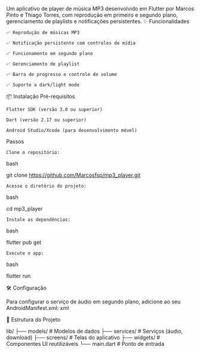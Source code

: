 Um aplicativo de player de música MP3 desenvolvido em Flutter por Marcos Pinto e Thiago Torres, com reprodução em primeiro e segundo plano, gerenciamento de playlists e notificações persistentes.
✨ Funcionalidades

    ✅ Reprodução de músicas MP3

    ✅ Notificação persistente com controles de mídia

    ✅ Funcionamento em segundo plano

    ✅ Gerenciamento de playlist

    ✅ Barra de progresso e controle de volume

    ✅ Suporte a dark/light mode

📦 Instalação
Pré-requisitos

    Flutter SDK (versão 3.0 ou superior)

    Dart (versão 2.17 ou superior)

    Android Studio/Xcode (para desenvolvimento móvel)

Passos

    Clone o repositório:

bash

git clone https://github.com/Marcosfsp/mp3_player.git

    Acesse o diretório do projeto:

bash

cd mp3_player

    Instale as dependências:

bash

flutter pub get

    Execute o app:

bash

flutter run

🛠️ Configuração

Para configurar o serviço de áudio em segundo plano, adicione ao seu AndroidManifest.xml:
xml

<uses-permission android:name="android.permission.FOREGROUND_SERVICE" />
<uses-permission android:name="android.permission.WAKE_LOCK" />

🎨 Estrutura do Projeto

lib/
├── models/          # Modelos de dados
├── services/        # Serviços (áudio, download)
├── screens/         # Telas do aplicativo
├── widgets/         # Componentes UI reutilizáveis
└── main.dart        # Ponto de entrada
